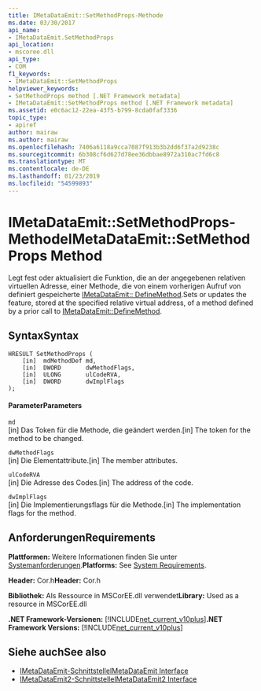 ```yaml
---
title: IMetaDataEmit::SetMethodProps-Methode
ms.date: 03/30/2017
api_name:
- IMetaDataEmit.SetMethodProps
api_location:
- mscoree.dll
api_type:
- COM
f1_keywords:
- IMetaDataEmit::SetMethodProps
helpviewer_keywords:
- SetMethodProps method [.NET Framework metadata]
- IMetaDataEmit::SetMethodProps method [.NET Framework metadata]
ms.assetid: e0c6ac12-22ea-43f5-b799-8cda0faf3336
topic_type:
- apiref
author: mairaw
ms.author: mairaw
ms.openlocfilehash: 7406a6118a9cca7087f913b3b2dd6f37a2d9238c
ms.sourcegitcommit: 6b308cf6d627d78ee36dbbae8972a310ac7fd6c8
ms.translationtype: MT
ms.contentlocale: de-DE
ms.lasthandoff: 01/23/2019
ms.locfileid: "54599893"
---
```

# <a name="imetadataemitsetmethodprops-method"></a><span data-ttu-id="ce3f2-102">IMetaDataEmit::SetMethodProps-Methode</span><span class="sxs-lookup"><span data-stu-id="ce3f2-102">IMetaDataEmit::SetMethodProps Method</span></span>
<span data-ttu-id="ce3f2-103">Legt fest oder aktualisiert die Funktion, die an der angegebenen relativen virtuellen Adresse, einer Methode, die von einem vorherigen Aufruf von definiert gespeicherte [IMetaDataEmit:: DefineMethod](../../../../docs/framework/unmanaged-api/metadata/imetadataemit-definemethod-method.md).</span><span class="sxs-lookup"><span data-stu-id="ce3f2-103">Sets or updates the feature, stored at the specified relative virtual address, of a method defined by a prior call to [IMetaDataEmit::DefineMethod](../../../../docs/framework/unmanaged-api/metadata/imetadataemit-definemethod-method.md).</span></span>  
  
## <a name="syntax"></a><span data-ttu-id="ce3f2-104">Syntax</span><span class="sxs-lookup"><span data-stu-id="ce3f2-104">Syntax</span></span>  
  
```  
HRESULT SetMethodProps (   
    [in]  mdMethodDef md,   
    [in]  DWORD       dwMethodFlags,  
    [in]  ULONG       ulCodeRVA,   
    [in]  DWORD       dwImplFlags   
);  
```  
  
#### <a name="parameters"></a><span data-ttu-id="ce3f2-105">Parameter</span><span class="sxs-lookup"><span data-stu-id="ce3f2-105">Parameters</span></span>  
 `md`  
 <span data-ttu-id="ce3f2-106">[in] Das Token für die Methode, die geändert werden.</span><span class="sxs-lookup"><span data-stu-id="ce3f2-106">[in] The token for the method to be changed.</span></span>  
  
 `dwMethodFlags`  
 <span data-ttu-id="ce3f2-107">[in] Die Elementattribute.</span><span class="sxs-lookup"><span data-stu-id="ce3f2-107">[in] The member attributes.</span></span>  
  
 `ulCodeRVA`  
 <span data-ttu-id="ce3f2-108">[in] Die Adresse des Codes.</span><span class="sxs-lookup"><span data-stu-id="ce3f2-108">[in] The address of the code.</span></span>  
  
 `dwImplFlags`  
 <span data-ttu-id="ce3f2-109">[in] Die Implementierungsflags für die Methode.</span><span class="sxs-lookup"><span data-stu-id="ce3f2-109">[in] The implementation flags for the method.</span></span>  
  
## <a name="requirements"></a><span data-ttu-id="ce3f2-110">Anforderungen</span><span class="sxs-lookup"><span data-stu-id="ce3f2-110">Requirements</span></span>  
 <span data-ttu-id="ce3f2-111">**Plattformen:** Weitere Informationen finden Sie unter [Systemanforderungen](../../../../docs/framework/get-started/system-requirements.md).</span><span class="sxs-lookup"><span data-stu-id="ce3f2-111">**Platforms:** See [System Requirements](../../../../docs/framework/get-started/system-requirements.md).</span></span>  
  
 <span data-ttu-id="ce3f2-112">**Header:** Cor.h</span><span class="sxs-lookup"><span data-stu-id="ce3f2-112">**Header:** Cor.h</span></span>  
  
 <span data-ttu-id="ce3f2-113">**Bibliothek:** Als Ressource in MSCorEE.dll verwendet</span><span class="sxs-lookup"><span data-stu-id="ce3f2-113">**Library:** Used as a resource in MSCorEE.dll</span></span>  
  
 <span data-ttu-id="ce3f2-114">**.NET Framework-Versionen:** [!INCLUDE[net_current_v10plus](../../../../includes/net-current-v10plus-md.md)]</span><span class="sxs-lookup"><span data-stu-id="ce3f2-114">**.NET Framework Versions:** [!INCLUDE[net_current_v10plus](../../../../includes/net-current-v10plus-md.md)]</span></span>  
  
## <a name="see-also"></a><span data-ttu-id="ce3f2-115">Siehe auch</span><span class="sxs-lookup"><span data-stu-id="ce3f2-115">See also</span></span>
- [<span data-ttu-id="ce3f2-116">IMetaDataEmit-Schnittstelle</span><span class="sxs-lookup"><span data-stu-id="ce3f2-116">IMetaDataEmit Interface</span></span>](../../../../docs/framework/unmanaged-api/metadata/imetadataemit-interface.md)
- [<span data-ttu-id="ce3f2-117">IMetaDataEmit2-Schnittstelle</span><span class="sxs-lookup"><span data-stu-id="ce3f2-117">IMetaDataEmit2 Interface</span></span>](../../../../docs/framework/unmanaged-api/metadata/imetadataemit2-interface.md)
